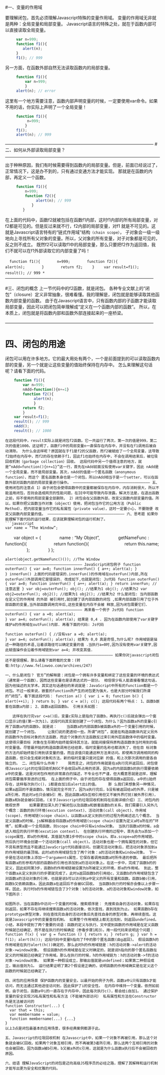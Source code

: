 #一、变量的作用域

要理解闭包，首先必须理解Javascript特殊的变量作用域。 变量的作用域无非就是两种：全局变量和局部变量。 
Javascript语言的特殊之处，就在于函数内部可以直接读取全局变量。
```javascript
     var n=999; 
     function f1(){ 
        alert(n); 
     } 　　
     f1(); // 999
```
另一方面，在函数外部自然无法读取函数内的局部变量。
```javascript
     function f1(){
         var n=999;
         } 　　
     alert(n); // error
```

这里有一个地方需要注意，函数内部声明变量的时候，一定要使用var命令。如果不用的话，你实际上声明了一个全局变量！ 
```javascript
     function f1(){
          n=999; 
         } 
     f1(); 
     alert(n); // 999 
```

——————————————————————————————————– 
#二、如何从外部读取局部变量？

-------------------------------------------------------------------------------

出于种种原因，我们有时候需要得到函数内的局部变量。但是，前面已经说过了，正常情况下，这是办不到的，只有通过变通方法才能实现。 那就是在函数的内部，再定义一个函数。 
```javascript
     function f1(){ 　　　　
         n=999; 　　　　
         function f2(){ 　　　　　　
              alert(n); // 999 　　　　
            } 　　
        } 
```
  在上面的代码中，函数f2就被包括在函数f1内部，这时f1内部的所有局部变量，对f2都是可见的。但是反过来就不行，f2内部的局部变量，对f1 就是不可见的。这就是Javascript语言特有的“链式作用域”结构```（chain scope）```， 子对象会一级一级地向上寻找所有父对象的变量。所以，父对象的所有变量，对子对象都是可见的，反之则不成立。 既然f2可以读取f1中的局部变量，那么只要把f2作为返回值，我们不就可以在f1外部读取它的内部变量了吗！

　```function f1(){ 　　　　n=999; 　　　　function f2(){ 　　　　　　alert(n); 　　　　} 　　　　return f2; 　　} 　　var result=f1(); 　　result(); // 999 *```
　
　——————————————————————————————————– 

#三、闭包的概念 
上一节代码中的f2函数，就是闭包。 各种专业文献上的“闭包”（closure）定义非常抽象，很难看懂。我的理解是，闭包就是能够读取其他函数内部变量的函数。 由于在Javascript语言中，只有函数内部的子函数才能读取局部变量，因此可以把闭包简单理解成“定义在一个函数内部的函数”。 所以，在本质上，闭包就是将函数内部和函数外部连接起来的一座桥梁。 

——————————————————————————————————–

# 四、闭包的用途
闭包可以用在许多地方。它的最大用处有两个，一个是前面提到的可以读取函数内部的变量，另一个就是让这些变量的值始终保持在内存中。 怎么来理解这句话呢？请看下面的代码。
```javascript
    function f1(){
        var n=999;
        nAdd=function(){n+=1} 　　　　
        function f2(){
             alert(n);
             } 　　　　
        return f2; 
        } 　　
    var result=f1(); 　
    result(); // 999 　
    nAdd(); 　　
    result(); // 1000 
 ```   
    在这段代码中，result实际上就是闭包f2函数。它一共运行了两次，第一次的值是999，第二次的值是1000。这证明了，函数f1中的局部变量n一直保存在内存中，并没有在f1调用后被自动清除。 为什么会这样呢？原因就在于f1是f2的父函数，而f2被赋给了一个全局变量，这导致f2始终在内存中，而f2的存在依赖于f1，因此f1也始终在内存中，不会在调用结束后，被垃圾回收机制（garbage collection）回收。 这段代码中另一个值得注意的地方，就是“nAdd=function(){n+=1}”这一行，首先在nAdd前面没有使用var关键字，因此 nAdd是一个全局变量，而不是局部变量。其次，nAdd的值是一个匿名函数（anonymous function），而这个 匿名函数本身也是一个闭包，所以nAdd相当于是一个setter，可以在函数外部对函数内部的局部变量进行操作。 ——————————————————————————————————– 五、使用闭包的注意点 1）由于闭包会使得函数中的变量都被保存在内存中，内存消耗很大，所以不能滥用闭包，否则会造成网页的性能问题，在IE中可能导致内存泄露。解决方法是，在退出函数之前，将不使用的局部变量全部删除。 2）闭包会在父函数外部，改变父函数内部变量的值。所以，如果你把父函数当作对象（object）使用，把闭包当作它的公用方法（Public Method），把内部变量当作它的私有属性（private value），这时一定要小心，不要随便 改变父函数内部变量的值。 ——————————————————————————————————– 六、思考题 如果你能理解下面代码的运行结果，应该就算理解闭包的运行机制了。
    ```javascript
    var name = “The Window”; 
　　var object = { 
　　　　name : “My Object”, 
　　　　getNameFunc : function(){ 
　　　　　　return function(){ 
　　　　　　　　return this.name; 
　　　　　}; 
　　　　} 
        }; 
```
alert(object.getNameFunc()()); //The Window ——————————————————————————————————– JavaScript闭包例子 function outerFun() { var a=0; function innerFun() { a++; alert(a); } 
} innerFun() 上面的代码是错误的.innerFun()的作用域在outerFun()内部,所在outerFun()外部调用它是错误的. 改成如下,也就是闭包: Js代码 function outerFun() { var a=0; function innerFun() { a++; alert(a); } return innerFun; //注意这里 } var obj=outerFun(); obj(); //结果为1 obj(); //结果为2 var obj2=outerFun(); obj2(); //结果为1 obj2(); //结果为2 什么是闭包: 当内部函数 在定义它的作用域 的外部 被引用时,就创建了该内部函数的闭包 ,如果内部函数引用了位于外部函数的变量,当外部函数调用完毕后,这些变量在内存不会被 释放,因为闭包需要它们. ——————————————————————————————————– 再来看一个例子 Js代码 function outerFun() { var a =0; alert(a);
} var a=4; outerFun(); alert(a); 结果是 0,4 . 因为在函数内部使用了var关键字 维护a的作用域在outFun()内部. 再看下面的代码: Js代码

function outerFun() { //没有var a =0; alert(a);
} var a=4; outerFun(); alert(a); 结果为 0,0 真是奇怪,为什么呢? 作用域链是描述一种路径的术语,沿着该路径可以确定变量的值 .当执行a=0时,因为没有使用var关键字,因此赋值操作会沿着作用域链到var a=4; 并改变其值. ————————————————————————————————————————————————– 如果你对javascript闭包还不是很理解，那么请看下面转载的文章：(转载:http://www.felixwoo.com/archives/247)

一、什么是闭包？ 官方”的解释是：闭包是一个拥有许多变量和绑定了这些变量的环境的表达式（通常是一个函数），因而这些变量也是该表达式的一部分。 相信很少有人能直接看懂这句话，因为他描述的太学术。其实这句话通俗的来说就是：JavaScript中所有的function都是一个闭包。不过一般来说，嵌套的function所产生的闭包更为强大，也是大部分时候我们所谓的“闭包”。看下面这段代码： function a() { var i = 0; function b() { alert(++i); } return b; } var c = a(); c(); 这段代码有两个特点： 1、函数b嵌套在函数a内部； 2、函数a返回函数b。 引用关系如图：

　　这样在执行完var c=a()后，变量c实际上是指向了函数b，再执行c()后就会弹出一个窗口显示i的值(第一次为1)。这段代码其实就创建了一个闭包，为什么？因为函数a外的变量c引用了函数a内的函数b，就是说： 　　当函数a的内部函数b被函数a外的一个变量引用的时候，就创建了一个闭包。 　　让我们说的更透彻一些。所谓“闭包”，就是在构造函数体内定义另外的函数作为目标对象的方法函数，而这个对象的方法函数反过来引用外层函数体中的临时变量。这使得只要目标 对象在生存期内始终能保持其方法，就能间接保持原构造函数体当时用到的临时变量值。尽管最开始的构造函数调用已经结束，临时变量的名称也都消失了，但在目 标对象的方法内却始终能引用到该变量的值，而且该值只能通这种方法来访问。即使再次调用相同的构造函数，但只会生成新对象和方法，新的临时变量只是对应新 的值，和上次那次调用的是各自独立的。 二、闭包有什么作用？ 　　简而言之，闭包的作用就是在a执行完并返回后，闭包使得Javascript的垃圾回收机制GC不会收回a所占用的资源，因为a的内部函数b的执行需要依赖a中的变量。这是对闭包作用的非常直白的描述，不专业也不严谨，但大概意思就是这样，理解闭包需要循序渐进的过程。 在上面的例子中，由于闭包的存在使得函数a返回后，a中的i始终存在，这样每次执行c()，i都是自加1后alert出i的值。 　　那 么我们来想象另一种情况，如果a返回的不是函数b，情况就完全不同了。因为a执行完后，b没有被返回给a的外界，只是被a所引用，而此时a也只会被b引 用，因此函数a和b互相引用但又不被外界打扰(被外界引用)，函数a和b就会被GC回收。(关于Javascript的垃圾回收机制将在后面详细介绍) 三、闭包内的微观世界 　　如果要更加深入的了解闭包以及函数a和嵌套函数b的关系，我们需要引入另外几个概念：函数的执行环境(excution context)、活动对象(call object)、作用域(scope)、作用域链(scope chain)。以函数a从定义到执行的过程为例阐述这几个概念。 当定义函数a的时候，js解释器会将函数a的作用域链(scope chain)设置为定义a时a所在的“环境”，如果a是一个全局函数，则scope chain中只有window对象。 当执行函数a的时候，a会进入相应的执行环境(excution context)。 在创建执行环境的过程中，首先会为a添加一个scope属性，即a的作用域，其值就为第1步中的scope chain。即a.scope=a的作用域链。 然后执行环境会创建一个活动对象(call object)。活动对象也是一个拥有属性的对象，但它不具有原型而且不能通过JavaScript代码直接访问。创建完活动对象后，把活动对象添加到a的作用域链的最顶端。此时a的作用域链包含了两个对象：a的活动对象和window对象。 下一步是在活动对象上添加一个arguments属性，它保存着调用函数a时所传递的参数。 最后把所有函数a的形参和内部的函数b的引用也添加到a的活动对象上。在这一步中，完成了函数b的的定义，因此如同第3步，函数b的作用域链被设置为b所被定义的环境，即a的作用域。 到此，整个函数a从定义到执行的步骤就完成了。此时a返回函数b的引用给c，又函数b的作用域链包含了对函数a的活动对象的引用，也就是说b可以访问到a中定义的所有变量和函数。函数b被c引用，函数b又依赖函数a，因此函数a在返回后不会被GC回收。 当函数b执行的时候亦会像以上步骤一样。因此，执行时b的作用域链包含了3个对象：b的活动对象、a的活动对象和window对象，如下图所示：

如图所示，当在函数b中访问一个变量的时候，搜索顺序是： 先搜索自身的活动对象，如果存在则返回，如果不存在将继续搜索函数a的活动对象，依次查找，直到找到为止。 如果函数b存在prototype原型对象，则在查找完自身的活动对象后先查找自身的原型对象，再继续查找。这就是Javascript中的变量查找机制。 如果整个作用域链上都无法找到，则返回undefined。 小结，本段中提到了两个重要的词语：函数的定义与执行。文中提到函数的作用域是在定义函数时候就已经确定，而不是在执行的时候确定（参看步骤1和3）。用一段代码来说明这个问题： function f(x) { var g = function () { return x; } return g; } var h = f(1); alert(h()); 这段代码中变量h指向了f中的那个匿名函数(由g返回)。 假设函数h的作用域是在执行alert(h())确定的，那么此时h的作用域链是：h的活动对象->alert的活动对象->window对象。 假设函数h的作用域是在定义时确定的，就是说h指向的那个匿名函数在定义的时候就已经确定了作用域。那么在执行的时候，h的作用域链为：h的活动对象->f的活动对象->window对象。 如果第一种假设成立，那输出值就是undefined；如果第二种假设成立，输出值则为1。 运行结果证明了第2个假设是正确的，说明函数的作用域确实是在定义这个函数的时候就已经确定了。

四、闭包的应用场景 保护函数内的变量安全。以最开始的例子为例，函数a中i只有函数b才能访问，而无法通过其他途径访问到，因此保护了i的安全性。 在内存中维持一个变量。依然如前例，由于闭包，函数a中i的一直存在于内存中，因此每次执行c()，都会给i自加1。 通过保护变量的安全实现JS私有属性和私有方法（不能被外部访问） 私有属性和方法在Constructor外是无法被访问的
function Constructor(...) {  
  var that = this;  
  var membername = value; 
  function membername(...) {...}
}
以上3点是闭包最基本的应用场景，很多经典案例都源于此。

五、Javascript的垃圾回收机制 在Javascript中，如果一个对象不再被引用，那么这个对象就会被GC回收。如果两个对象互相引用，而不再被第3者所引用，那么这两个互相引用的对象也会被回收。因为函数a被b引用，b又被a外的c引用，这就是为什么函数a执行后不会被回收的原因。

六、结语 理解JavaScript的闭包是迈向高级JS程序员的必经之路，理解了其解释和运行机制才能写出更为安全和优雅的代码。
